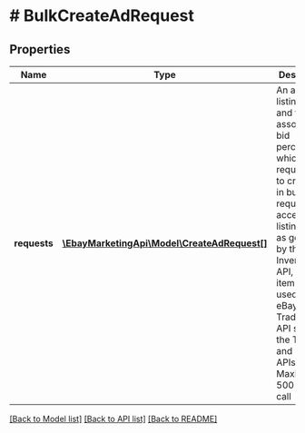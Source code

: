 # # BulkCreateAdRequest

## Properties

Name | Type | Description | Notes
------------ | ------------- | ------------- | -------------
**requests** | [**\EbayMarketingApi\Model\CreateAdRequest[]**](CreateAdRequest.md) | An array of listing IDs and their associated bid percentages, which the request uses to create ads in bulk. This request accepts both listing IDs, as generated by the Inventory API, and an item IDs, as used in the eBay Traditional API set (e.g., the Trading and Finding APIs). Maximum: 500 IDs per call | [optional] 

[[Back to Model list]](../../README.md#documentation-for-models) [[Back to API list]](../../README.md#documentation-for-api-endpoints) [[Back to README]](../../README.md)


